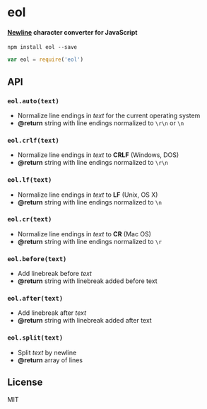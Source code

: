 # eol
#### [Newline](http://en.wikipedia.org/wiki/Newline) character converter for JavaScript

```
npm install eol --save
```

```js
var eol = require('eol')
```

## API

### `eol.auto(text)`
- Normalize line endings in <var>text</var> for the current operating system
- <b>@return</b> string with line endings normalized to `\r\n` or `\n`

### `eol.crlf(text)`
- Normalize line endings in <var>text</var> to <b>CRLF</b> (Windows, DOS)
- <b>@return</b> string with line endings normalized to `\r\n`

### `eol.lf(text)`
- Normalize line endings in <var>text</var> to <b>LF</b> (Unix, OS X)
- <b>@return</b> string with line endings normalized to `\n`

### `eol.cr(text)`
- Normalize line endings in <var>text</var> to <b>CR</b> (Mac OS)
- <b>@return</b> string with line endings normalized to `\r`

### `eol.before(text)`
- Add linebreak before <var>text</var>
- <b>@return</b> string with linebreak added before text

### `eol.after(text)`
- Add linebreak after <var>text</var>
- <b>@return</b> string with linebreak added after text

### `eol.split(text)`
- Split <var>text</var> by newline
- <b>@return</b> array of lines

## License
MIT

